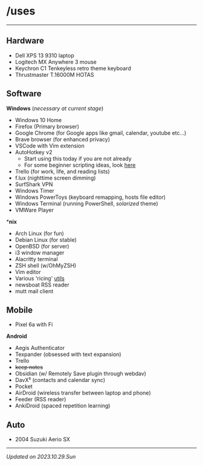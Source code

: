 # /uses

---

## Hardware

- Dell XPS 13 9310 laptop
- Logitech MX Anywhere 3 mouse
- Keychron C1 Tenkeyless retro theme keyboard
- Thrustmaster T.16000M HOTAS

## Software

**Windows** (*necessary at current stage*)
- Windows 10 Home
- Firefox (Primary browser)
- Google Chrome (for Google apps like gmail, calendar, youtube etc...)
- Brave browser (for enhanced privacy)
- VSCode with Vim extension
- AutoHotkey v2
    * Start using this today if you are not already
    * For some beginner scripting ideas, look [here](/ahk.md)
- Trello (for work, life, and reading lists)
- f.lux (nighttime screen dimming)
- SurfShark VPN
- Windows Timer
- Windows PowerToys (keyboard remapping, hosts file editor)
- Windows Terminal (running PowerShell, *solarized* theme)
- VMWare Player

***nix**
- Arch Linux (for fun)
- Debian Linux (for stable)
- OpenBSD (for server)
- i3 window manager
- Alacritty terminal
- ZSH shell (w/OhMyZSH)
- Vim editor
- Various 'ricing' [utils](/rice)
- newsboat RSS reader
- mutt mail client

## Mobile

- Pixel 6a with Fi

**Android**
- Aegis Authenticator
- Texpander (obsessed with text expansion)
- Trello
- ~~keep notes~~
- Obsidian (w/ Remotely Save plugin through webdav)
- DavX⁵ (contacts and calendar sync)
- Pocket
- AirDroid (wireless transfer between laptop and phone)
- Feeder (RSS reader)
- AnkiDroid (spaced repetition learning)

## Auto

- 2004 Suzuki Aerio SX

---

*Updated on 2023.10.29.Sun*

